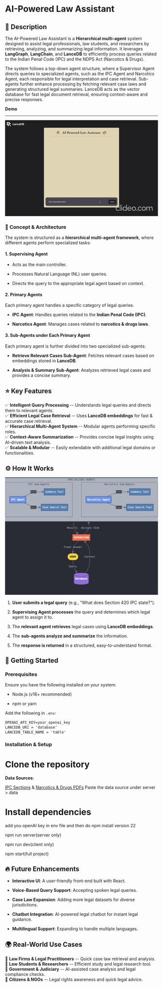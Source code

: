 AI-Powered Law Assistant
========================

📜 Description
--------------

The AI-Powered Law Assistant is a **Hierarchical multi-agent** system designed to assist legal professionals, law students, and researchers by retrieving, analyzing, and summarizing legal information. It leverages **LangGraph**, **LangChain**, and **LanceDB** to efficiently process queries related to the Indian Penal Code (IPC) and the NDPS Act (Narcotics & Drugs).

 The system follows a top-down agent structure, where a Supervisor Agent directs queries to specialized agents, such as the IPC Agent and Narcotics Agent, each responsible for legal interpretation and case retrieval. Sub-agents further enhance processing by fetching relevant case laws and generating structured legal summaries. LanceDB acts as the vector database for fast legal document retrieval, ensuring context-aware and precise responses.

**Demo**

--------

![Real-Time Autocomplete Demo](../../../assets/law_assistant.gif)


### 🧠 **Concept & Architecture**

The system is structured as a **hierarchical multi-agent framework**, where different agents perform specialized tasks:

#### **1\. Supervising Agent**

-   Acts as the main controller.

-   Processes Natural Language (NL) user queries.

-   Directs the query to the appropriate legal agent based on context.


#### **2\. Primary Agents**

Each primary agent handles a specific category of legal queries.

-   **IPC Agent**: Handles queries related to the **Indian Penal Code (IPC)**.

-   **Narcotics Agent**: Manages cases related to **narcotics & drugs laws**.

#### **3\. Sub-Agents under Each Primary Agent**

Each primary agent is further divided into two specialized sub-agents:

-   **Retrieve Relevant Cases Sub-Agent**: Fetches relevant cases based on embeddings stored in **LanceDB**.

-   **Analysis & Summary Sub-Agent**: Analyzes retrieved legal cases and provides a concise summary.

⭐ Key Features
--------------

✅ **Intelligent Query Processing** -- Understands legal queries and directs them to relevant agents.\
✅ **Efficient Legal Case Retrieval** -- Uses **LanceDB embeddings** for fast & accurate case retrieval.\
✅ **Hierarchical Multi-Agent System** -- Modular agents performing specific roles.\
✅ **Context-Aware Summarization** -- Provides concise legal insights using AI-driven text analysis.\
✅ **Scalable & Modular** -- Easily extendable with additional legal domains or functionalities.

⚙️ How It Works
---------------

![alt text](image.png)

1.  **User submits a legal query** (e.g., "What does Section 420 IPC state?").

2.  **Supervising Agent processes** the query and determines which legal agent to assign it to.

3.  The **relevant agent retrieves** legal cases using **LanceDB embeddings**.

4.  The **sub-agents analyze and summarize** the information.

5.  The **response is returned** in a structured, easy-to-understand format.

🚀 Getting Started
------------------

### **Prerequisites**

Ensure you have the following installed on your system:

-   Node.js (v16+ recommended)

-   npm or yarn


Add the following in `.env`:

```
OPENAI_API_KEY=your_openai_key
LANCEDB_URI = 'database'
LANCEDB_TABLE_NAME = 'table'
```

### **Installation & Setup**


# Clone the repository

**Data Sources**: 

[IPC Sections](https://www.ncib.in/pdf/indian-penal-code.pdf) &  [Narcotics & Drugs PDFs](https://www.indiacode.nic.in/bitstream/123456789/18974/1/narcotic-drugs-and-psychotropic-substances-act-1985.pdf)
  Paste the data source under server > data 

# Install dependencies
add you openAI key in env file and then do
npm install version 22

npm run server(server only)

npm run dev(client only)

npm start(full project)


🔥 Future Enhancements
----------------------

-   **Interactive UI**: A user-friendly front-end built with React.

-   **Voice-Based Query Support**: Accepting spoken legal queries.

-   **Case Law Expansion**: Adding more legal datasets for diverse jurisdictions.

-   **Chatbot Integration**: AI-powered legal chatbot for instant legal guidance.

-   **Multilingual Support**: Expanding to handle multiple languages.

🌍 Real-World Use Cases
-----------------------

🔹 **Law Firms & Legal Practitioners** -- Quick case law retrieval and analysis.\
🔹 **Law Students & Researchers** -- Efficient study and legal research tool.\
🔹 **Government & Judiciary** -- AI-assisted case analysis and legal compliance checks.\
🔹 **Citizens & NGOs** -- Legal rights awareness and quick legal advice.